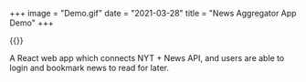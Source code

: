 
+++
image = "Demo.gif"
date = "2021-03-28"
title = "News Aggregator App Demo"
+++

{{<imghp name="Demo.gif" alt="News App demo">}}

A React web app which connects NYT + News API, and users are able to login and bookmark news to read for later.